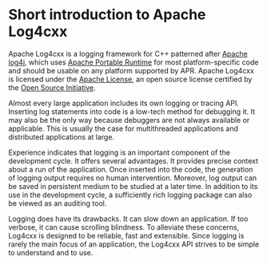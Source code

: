 <!--
 Licensed to the Apache Software Foundation (ASF) under one or more
 contributor license agreements.  See the NOTICE file distributed with
 this work for additional information regarding copyright ownership.
 The ASF licenses this file to You under the Apache License, Version 2.0
 (the "License"); you may not use this file except in compliance with
 the License.  You may obtain a copy of the License at

	http://www.apache.org/licenses/LICENSE-2.0

 Unless required by applicable law or agreed to in writing, software
 distributed under the License is distributed on an "AS IS" BASIS,
 WITHOUT WARRANTIES OR CONDITIONS OF ANY KIND, either express or implied.
 See the License for the specific language governing permissions and
 limitations under the License.
-->

# Short introduction to Apache Log4cxx

Apache Log4cxx is a logging framework for C++ patterned after [Apache log4j],
which uses [Apache Portable Runtime] for most platform-specific code and should
be usable on any platform supported by APR. Apache Log4cxx is licensed under
the [Apache License], an open source license certified by the [Open Source Initiative].

Almost every large application includes its own logging or tracing API.
Inserting log statements into code is a low-tech method for debugging it.
It may also be the only way because debuggers are not always available or
applicable. This is usually the case for multithreaded applications and distributed
applications at large.

Experience indicates that logging is an important component of the development
cycle. It offers several advantages. It provides precise context about a run of
the application. Once inserted into the code, the generation of logging output
requires no human intervention. Moreover, log output can be saved in persistent
medium to be studied at a later time. In addition to its use in the development
cycle, a sufficiently rich logging package can also be viewed as an auditing tool.

Logging does have its drawbacks. It can slow down an application. If too verbose,
it can cause scrolling blindness. To alleviate these concerns, Log4cxx is
designed to be reliable, fast and extensible. Since logging is rarely the
main focus of an application, the Log4cxx API strives to be simple to
understand and to use.

[Apache log4j]:https://logging.apache.org/log4j/2.x/
[Apache Portable Runtime]:https://apr.apache.org/
[Apache License]:https://www.apache.org/licenses/
[Open Source Initiative]:https://opensource.org/
